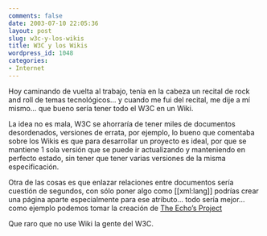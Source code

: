 ```yaml
---
comments: false
date: 2003-07-10 22:05:36
layout: post
slug: w3c-y-los-wikis
title: W3C y los Wikis
wordpress_id: 1048
categories:
- Internet
---
```


Hoy caminando de vuelta al trabajo, tenía en la cabeza un recital de rock and roll de temas tecnológicos… y cuando me fui del recital, me dije a mí mismo… que bueno sería tener todo el W3C en un Wiki.





La idea no es mala, W3C se ahorraría de tener miles de documentos desordenados, versiones de errata, por ejemplo, lo bueno que comentaba sobre los Wikis es que para desarrollar un proyecto es ideal, por que se mantiene 1 sola versión que se puede ir actualizando y manteniendo en perfecto estado, sin tener que tener varias versiones de la misma especificación.





Otra de las cosas es que enlazar relaciones entre documentos sería cuestión de segundos, con sólo poner algo como [[xml:lang]] podrías crear una página aparte especialmente para ese atributo… todo sería mejor… como ejemplo podemos tomar la creación de [The Echo’s Project](http://www.intertwingly.net/wiki/pie/)





Que raro que no use Wiki la gente del W3C.




 
